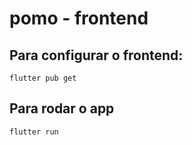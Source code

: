 # pomo - frontend

## Para configurar o frontend:

`flutter pub get`

## Para rodar o app

`flutter run`